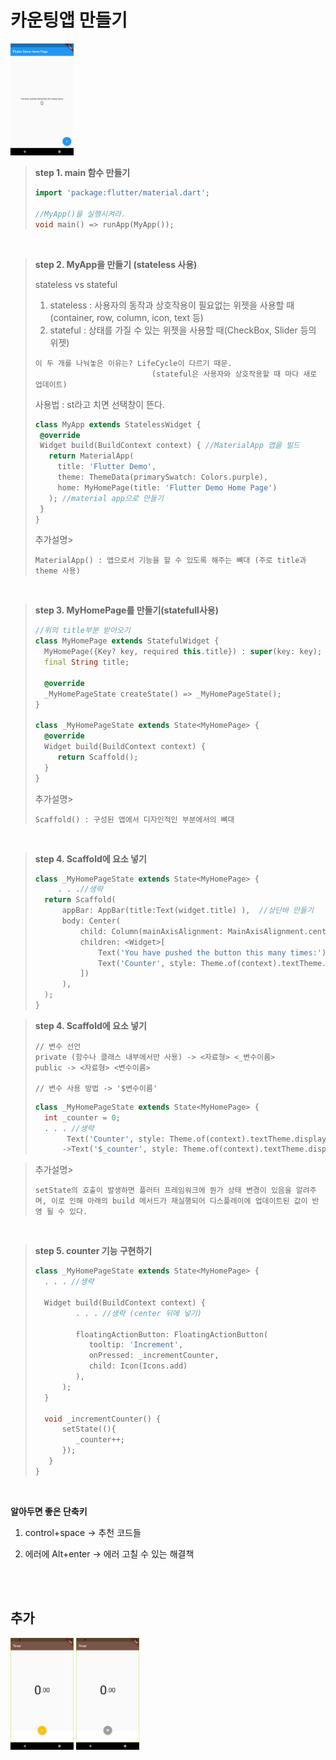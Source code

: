 # 카운팅앱 만들기

<img src = "./counting_app.png" width="20%">

>**step 1. main 함수 만들기**
>```dart
>import 'package:flutter/material.dart';
> 
>//MyApp()을 실행시켜라.
>void main() => runApp(MyApp());
>```

<br>

>**step 2. MyApp을 만들기 (stateless 사용)**
>
> stateless vs stateful<br>
> 1. stateless : 사용자의 동작과 상호작용이 필요없는 위젯을 사용할 때(container, row, column, icon, text 등)<br>
> 2. stateful : 상태를 가질 수 있는 위젯을 사용할 때(CheckBox, Slider 등의 위젯)<br>
>```
> 이 두 개를 나눠놓은 이유는? LifeCycle이 다르기 때문.
>                           (stateful은 사용자와 상호작용할 때 마다 새로 업데이트)
>```
> 사용법 : st라고 치면 선택창이 뜬다. 
>```dart
>class MyApp extends StatelessWidget {
>  @override
>  Widget build(BuildContext context) { //MaterialApp 앱을 빌드
>    return MaterialApp(
>      title: 'Flutter Demo',
>      theme: ThemeData(primarySwatch: Colors.purple), 
>      home: MyHomePage(title: 'Flutter Demo Home Page')
>    ); //material app으로 만들기
>  }
>}
>```
> 추가설명>
> ```
> MaterialApp() : 앱으로서 기능을 할 수 있도록 해주는 뼈대 (주로 title과 theme 사용)

<br>

>**step 3. MyHomePage를 만들기(statefull사용)**
>```dart
>//위의 title부분 받아오기
>class MyHomePage extends StatefulWidget {
>   MyHomePage({Key? key, required this.title}) : super(key: key);
>   final String title;
>
>   @override
>   _MyHomePageState createState() => _MyHomePageState();
>}
>
>class _MyHomePageState extends State<MyHomePage> {
>   @override
>   Widget build(BuildContext context) {
>      return Scaffold();
>   }
>}
>```
> 추가설명>
> ```
> Scaffold() : 구성된 앱에서 디자인적인 부분에서의 뼈대
>```
>

<br>

>**step 4. Scaffold에 요소 넣기**
>```dart
>class _MyHomePageState extends State<MyHomePage> {
>      . . .//생략
>   return Scaffold(
>       appBar: AppBar(title:Text(widget.title) ),  //상단바 만들기
>       body: Center(
>           child: Column(mainAxisAlignment: MainAxisAlignment.center,  //column을 이용하여 순차적으로 밑으로 배열
>           children: <Widget>[
>               Text('You have pushed the button this many times:'),
>               Text('Counter', style: Theme.of(context).textTheme.display1)  //textTheme 중에 display1 theme를 적용해라.
>           ])
>       ),
>   );
>}
>```
>



>**step 4. Scaffold에 요소 넣기**
>```
>// 변수 선언
>private (함수나 클래스 내부에서만 사용) -> <자료형> <_변수이름>
>public -> <자료형> <변수이름>
>
>// 변수 사용 방법 -> '$변수이름'
>```
>```dart
>class _MyHomePageState extends State<MyHomePage> {
>   int _counter = 0;
>   . . . //생략
>        Text('Counter', style: Theme.of(context).textTheme.display1) //이 'counter' 부분 수정하기
>       ->Text('$_counter', style: Theme.of(context).textTheme.display1)
>```
  
> 추가설명>
> ```
> setState의 호출이 발생하면 플러터 프레임워크에 뭔가 상태 변경이 있음을 알려주며, 이로 인해 아래의 build 메서드가 재실행되어 디스플레이에 업데이트된 값이 반영 될 수 있다.
>```

<br>

>**step 5. counter 기능 구현하기**
>```dart
>class _MyHomePageState extends State<MyHomePage> {
>   . . . //생략
>
>   Widget build(BuildContext context) {
>          . . . //생략 (center 뒤에 넣기) 
>      
>          floatingActionButton: FloatingActionButton(
>             tooltip: 'Increment',
>             onPressed: _incrementCounter,
>             child: Icon(Icons.add)
>          ),
>       );
>   }
>
>   void _incrementCounter() {
>       setState((){
>          _counter++;
>       });
>    }
>}

<br>

**알아두면 좋은 단축키**

1. control+space -> 추천 코드들

2. 에러에 Alt+enter -> 에러 고칠 수 있는 해결책
  
  
<br><br>
## 추가 
  
<img src = "./counting_app1.png" width="20%">
<img src = "./counting_app2.png" width="20%">
